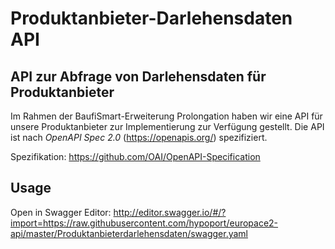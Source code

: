 # Produktanbieter-Darlehensdaten API
## API zur Abfrage von Darlehensdaten für Produktanbieter

Im Rahmen der BaufiSmart-Erweiterung Prolongation haben wir eine API für unsere Produktanbieter zur Implementierung zur Verfügung gestellt. 
Die API ist nach *OpenAPI Spec 2.0* (https://openapis.org/) spezifiziert.

Spezifikation: https://github.com/OAI/OpenAPI-Specification


## Usage

Open in Swagger Editor: 
http://editor.swagger.io/#/?import=https://raw.githubusercontent.com/hypoport/europace2-api/master/Produktanbieterdarlehensdaten/swagger.yaml